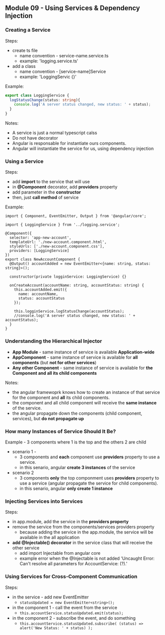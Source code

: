 ## Module 09 - Using Services & Dependency Injection

### Creating a Service
Steps:
- create ts file
	- name convention - service-name.service.ts
	- example: 'logging.service.ts'
- add a class
	- name convention - [service-name]Service
	- example: 'LoggingServic {}'

Example:
```ts
export class LoggingService {
  logStatusChange(status: string){
    console.log('A server status changed, new status: ' + status);
  }
}
```

Notes:
- A service is just a normal typescript calss
- Do not have decorator
- Angular is responsable for instantiate ours components.
- Angular will instantiate the service for us, using dependency injection

### Using a Service
Steps:
- add __import__ to the service that will use
- in __@Component__ decorator, add __providers__ property
- add parameter in the __constructor__
- then, just __call method__ of service

Example:
```TS
import { Component, EventEmitter, Output } from '@angular/core';

import { LoggingService } from '../logging.service';

@Component({
  selector: 'app-new-account',
  templateUrl: './new-account.component.html',
  styleUrls: ['./new-account.component.css'],
  providers: [LoggingService]
})
export class NewAccountComponent {
  @Output() accountAdded = new EventEmitter<{name: string, status: string}>();

  constructor(private logginService: LoggingService) {}

  onCreateAccount(accountName: string, accountStatus: string) {
    this.accountAdded.emit({
      name: accountName,
      status: accountStatus
    });

    this.logginService.logStatusChange(accountStatus);
    //console.log('A server status changed, new status: ' + accountStatus);
  }
}
```

### Understanding the Hierarchical Injector
- __App Module__ - same instance of service is available __Application-wide__
- __AppComponent__ - same instance of service is available for __all components__ (but __not for other services__)
- __Any other Component__ - same instance of service is available for __the Component and all its child components__

Notes:
- the angular framewoprk knows how to create an instance of that service for the component and __all__ its child components.
- the component and all child component will receive the __same instance__ of the service.
- the angular propagate down the components (child component, services), but __do not propagate up__

### How many Instances of Service Should It Be?
Example - 3 components where 1 is the top and the others 2 are child
- scenario 1 -  
	- 3 components and __each__ component use __providers__ property to use a service.	
	- in this senario, angular __create 3 instances__ of the service
- scenario 2 
	- 3 components __only__ the top componment uses __providers__ property to use a service (angular propagate the service for child components).
	- in this senario, angular __only create 1 instance__

### Injecting Services into Services
Steps:
- in app.module, add the service in the __providers property__ 
- remove the service from the components/services providers property
	- because adding the service in the app.module, the service will be available in the all application
- __add @Injectable() decorator__ in the service class that will receive the other service
	- add import Injectable from angular core
	- example error when the @Injectable is not added
		'Uncaught Error: Can't resolve all parameters for AccountService: (?).'
		
### Using Services for Cross-Component Communication
Steps:
- in the service - add new EventEmitter
	- `statusUpdated = new EventEmitter<string>();`
- in the component 1 - call the event from the service
	- `this.accountService.statusUpdated.emit(status);`
- in the component 2 - subscribe the event, and do something
	- `this.accountService.statusUpdated.subscribe( (status) => alert('New Status: ' + status) );`

### 